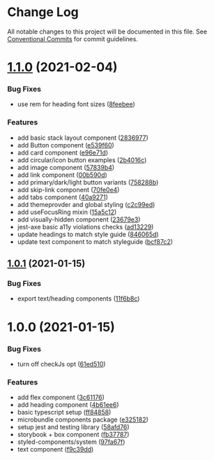 # Change Log

All notable changes to this project will be documented in this file.
See [Conventional Commits](https://conventionalcommits.org) for commit guidelines.

# [1.1.0](https://github.com/richiemccoll/project-zero/compare/@project-zero/components@1.0.1...@project-zero/components@1.1.0) (2021-02-04)


### Bug Fixes

* use rem for heading font sizes ([8feebee](https://github.com/richiemccoll/project-zero/commit/8feebee34a3519755c221fabace7ee34f3229389))


### Features

* add basic stack layout component ([2836977](https://github.com/richiemccoll/project-zero/commit/28369773369141f3447cc3e810917b43a3db3391))
* add Button component ([e539f60](https://github.com/richiemccoll/project-zero/commit/e539f60faefe92471a2c3e0884733d40d320134a))
* add card component ([e96e71d](https://github.com/richiemccoll/project-zero/commit/e96e71d26b0300167d2b8eb09ed092f2b8e6a2e8))
* add circular/icon button examples ([2b4016c](https://github.com/richiemccoll/project-zero/commit/2b4016cfc8bfd4e6751c722d5df95c12de7f2e3e))
* add image component ([57839b4](https://github.com/richiemccoll/project-zero/commit/57839b433e038de3a7a8b01dea6091e11133a4c1))
* add link component ([00b590d](https://github.com/richiemccoll/project-zero/commit/00b590d354fa0f0666e43ac1b5bbb72f10865d46))
* add primary/dark/light button variants ([758288b](https://github.com/richiemccoll/project-zero/commit/758288bd5e86d48d9473bbe28bb3509ab2d0e6e6))
* add skip-link component ([70fe0e4](https://github.com/richiemccoll/project-zero/commit/70fe0e49e3e6e95b91f02d76919d99ca5e0404ba))
* add tabs component ([40a9271](https://github.com/richiemccoll/project-zero/commit/40a9271df93c9229fb630ed1b9793bf5add7d3a7))
* add themeprovder and global styling ([c2c99ed](https://github.com/richiemccoll/project-zero/commit/c2c99ed756fde0f1df7735d5918ef77b56041bc9))
* add useFocusRing mixin ([15a5c12](https://github.com/richiemccoll/project-zero/commit/15a5c1216092a437e2cbecfc3eab2fd7315c5f6a))
* add visually-hidden component ([23679e3](https://github.com/richiemccoll/project-zero/commit/23679e35868c1deca866b4b31df989ad377c0917))
* jest-axe basic a11y violations checks ([ad13229](https://github.com/richiemccoll/project-zero/commit/ad132297b8e64499a92d8d4ff4b06c8305c012af))
* update headings to match style guide ([846065d](https://github.com/richiemccoll/project-zero/commit/846065d51c0b10096e2cc35a37066f2a3c740bf1))
* update text component to match styleguide ([bcf87c2](https://github.com/richiemccoll/project-zero/commit/bcf87c21892f187a5f9ccc7cbc470b6187af585e))





## [1.0.1](https://github.com/richiemccoll/project-zero/compare/@project-zero/components@1.0.0...@project-zero/components@1.0.1) (2021-01-15)


### Bug Fixes

* export text/heading components ([11f6b8c](https://github.com/richiemccoll/project-zero/commit/11f6b8c3ca49acb7521fc6caa538d07fd2d530b1))





# 1.0.0 (2021-01-15)


### Bug Fixes

* turn off checkJs opt ([61ed510](https://github.com/richiemccoll/project-zero/commit/61ed510b58feeee1897ed3e2290ef5aeda4b8966))


### Features

* add flex component ([3c61176](https://github.com/richiemccoll/project-zero/commit/3c61176c18b61aaefaaf50fe5212757c59682706))
* add heading component ([4b61ee6](https://github.com/richiemccoll/project-zero/commit/4b61ee6aa131cdd53c6681a901199518a2436658))
* basic typescript setup ([ff84858](https://github.com/richiemccoll/project-zero/commit/ff848587f2a510d72d8f883e33df42a5153e4389))
* microbundle components package ([e325182](https://github.com/richiemccoll/project-zero/commit/e3251823cf4b7191366e83c0408f213cc0fbe707))
* setup jest and testing library ([58afd76](https://github.com/richiemccoll/project-zero/commit/58afd760eabf5a4d86e40de6cf18d67107755005))
* storybook + box component ([fb37787](https://github.com/richiemccoll/project-zero/commit/fb37787b0070a1c11a165218a4dda5999993fd26))
* styled-components/system ([97fa67f](https://github.com/richiemccoll/project-zero/commit/97fa67f3e6b82fa5b2600cee41ddf12121f0f6f2))
* text component ([f9c39dd](https://github.com/richiemccoll/project-zero/commit/f9c39dd1ec657b969668ec467f39747192195440))
